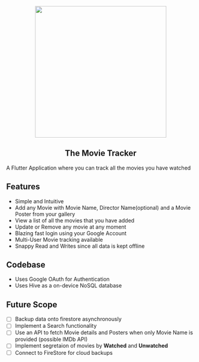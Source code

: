<p align="center">
  <img src="https://imgur.com/DauGuwI.png" width="350px">
</p>
<h2 align="center">The Movie Tracker</h2>

A Flutter Application where you can track all the movies you have watched

## Features
- Simple and Intuitive
- Add any Movie with Movie Name, Director Name(optional) and a Movie Poster from your gallery
- View a list of all the movies that you have added
- Update or Remove any movie at any moment
- Blazing fast login using your Google Account
- Multi-User Movie tracking available
- Snappy Read and Writes since all data is kept offline

## Codebase
- Uses Google OAuth for Authentication
- Uses Hive as a on-device NoSQL database

## Future Scope
- [ ] Backup data onto firestore asynchronously
- [ ] Implement a Search functionality
- [ ] Use an API to fetch Movie details and Posters when only Movie Name is provided (possible IMDb API) 
- [ ] Implement segretaion of movies by **Watched** and **Unwatched** 
- [ ] Connect to FireStore for cloud backups